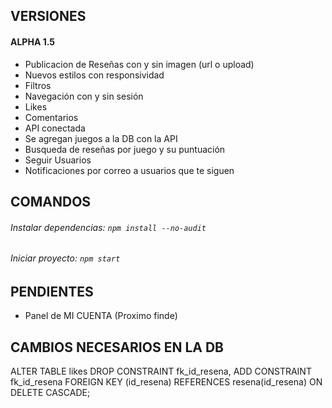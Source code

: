 ## VERSIONES

#### ALPHA 1.5

* Publicacion de Reseñas con y sin imagen (url o upload)
* Nuevos estilos con responsividad
* Filtros
* Navegación con y sin sesión
* Likes
* Comentarios
* API conectada
* Se agregan juegos a la DB con la API
* Busqueda de reseñas por juego y su puntuación
* Seguir Usuarios
* Notificaciones por correo a usuarios que te siguen

## COMANDOS

###### Instalar dependencias: ``npm install --no-audit``

###### Iniciar proyecto: ``npm start``

## PENDIENTES

* Panel de MI CUENTA (Proximo finde)

## CAMBIOS NECESARIOS EN LA DB

ALTER TABLE likes
DROP CONSTRAINT fk_id_resena,
ADD CONSTRAINT fk_id_resena
FOREIGN KEY (id_resena) REFERENCES resena(id_resena)
ON DELETE CASCADE;
